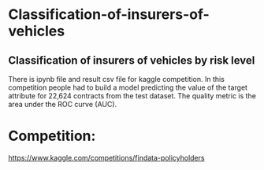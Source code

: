 # Classification-of-insurers-of-vehicles
## Classification of insurers of vehicles by risk level

There is ipynb file and result csv file for kaggle competition. In this competition people had to build a model predicting the value of the target attribute for 22,624 contracts from the test dataset. The quality metric is the area under the ROC curve (AUC).
# Competition:

https://www.kaggle.com/competitions/findata-policyholders
